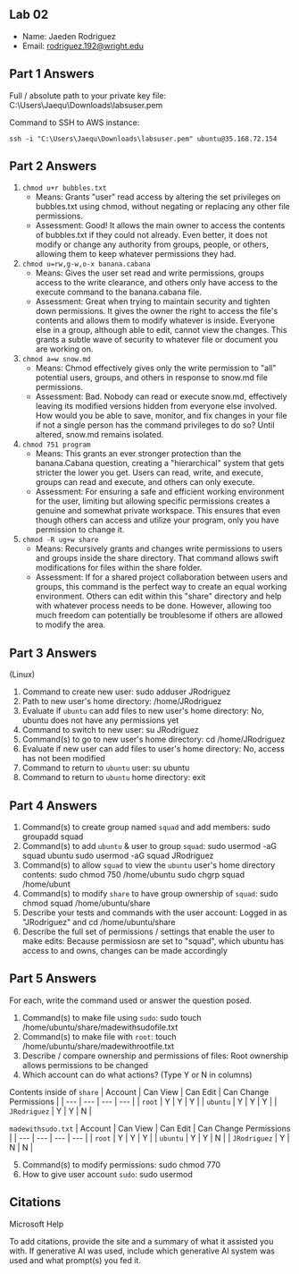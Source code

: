 ## Lab 02

- Name: Jaeden Rodriguez
- Email: rodriguez.192@wright.edu
## Part 1 Answers

Full / absolute path to your private key file: C:\Users\Jaequ\Downloads\labsuser.pem 

Command to SSH to AWS instance:
```
ssh -i "C:\Users\Jaequ\Downloads\labsuser.pem" ubuntu@35.168.72.154
```

## Part 2 Answers

1. `chmod u+r bubbles.txt`
    - Means: Grants "user" read access by altering the set privileges on bubbles.txt using chmod, without negating or replacing any other file permissions.
    - Assessment: Good! It allows the main owner to access the contents of bubbles.txt if they could not already. Even better, it does not modify or change any authority from groups, people, or others, allowing them to keep whatever permissions they had. 
2. `chmod u=rw,g-w,o-x banana.cabana`
    - Means: Gives the user set read and write permissions, groups access to the write clearance, and others only have access to the execute command to the banana.cabana file.
    - Assessment: Great when trying to maintain security and tighten down permissions. It gives the owner the right to access the file's contents and allows them to modify whatever is inside. Everyone else in a group, although able to edit, cannot view the changes. This grants a subtle wave of security to whatever file or document you are working on.
3. `chmod a=w snow.md`
    - Means: Chmod effectively gives only the write permission to "all" potential users, groups, and others in response to snow.md file permissions.
    - Assessment: Bad. Nobody can read or execute snow.md, effectively leaving its modified versions hidden from everyone else involved. How would you be able to save, monitor, and fix changes in your file if not a single person has the command privileges to do so? Until altered, snow.md remains isolated.
4. `chmod 751 program`
    - Means: This grants an ever stronger protection than the banana.Cabana question, creating a "hierarchical" system that gets stricter the lower you get. Users can read, write, and execute, groups can read and execute, and others can only execute.
    - Assessment: For ensuring a safe and efficient working environment for the user, limiting but allowing specific permissions creates a genuine and somewhat private workspace. This ensures that even though others can access and utilize your program, only you have permission to change it.
5. `chmod -R ug+w share`
    - Means: Recursively grants and changes write permissions to users and groups inside the share directory. That command allows swift modifications for files within the share folder.
    - Assessment: If for a shared project collaboration between users and groups, this command is the perfect way to create an equal working environment. Others can edit within this "share" directory and help with whatever process needs to be done. However, allowing too much freedom can potentially be troublesome if others are allowed to modify the area.

## Part 3 Answers
(Linux)
1. Command to create new user: sudo adduser JRodriguez
2. Path to new user's home directory: /home/JRodriguez
3. Evaluate if `ubuntu` can add files to new user's home directory: No, ubuntu does not have any permissions yet
4. Command to switch to new user: su JRodriguez
5. Command(s) to go to new user's home directory: cd /home/JRodriguez
6. Evaluate if new user can add files to user's home directory: No, access has not been modified 
7. Command to return to `ubuntu` user: su ubuntu
8. Command to return to `ubuntu` home directory: exit

## Part 4 Answers

1. Command(s) to create group named `squad` and add members: sudo groupadd squad
2. Command(s) to add `ubuntu` & user to group `squad`: sudo usermod -aG squad ubuntu
                                                       sudo usermod -aG squad JRodriguez
3. Command(s) to allow `squad` to view the `ubuntu` user's home directory contents: sudo chmod 750 /home/ubuntu
                                                                                    sudo chgrp squad /home/ubunt
4. Command(s) to modify `share` to have group ownership of `squad`: sudo chmod squad /home/ubuntu/share
5. Describe your tests and commands with the user account: Logged in as "JRodriguez" and cd /home/ubuntu/share
6. Describe the full set of permissions / settings that enable the user to make edits: Because permissiosn are set to "squad", which ubuntu has access to and owns, changes can be made accordingly

## Part 5 Answers

For each, write the command used or answer the question posed.

1. Command(s) to make file using `sudo`: sudo touch /home/ubuntu/share/madewithsudofile.txt
2. Command(s) to make file with `root`: touch /home/ubuntu/share/madewithrootfile.txt
3. Describe / compare ownership and permissions of files: Root ownership allows permissions to be changed
4. Which account can do what actions? (Type Y or N in columns)

Contents inside of `share`
| Account   | Can View  | Can Edit  | Can Change Permissions    |
| ---       | ---       | ---       | ---                       |
| `root`    |    Y       |    Y       |     Y                      |
| `ubuntu`  |    Y       |    Y       |     Y                      |
| `JRodriguez`     |    Y      |    Y       |     N                      |

`madewithsudo.txt`
| Account   | Can View  | Can Edit  | Can Change Permissions    |
| ---       | ---       | ---       | ---                       |
| `root`    |     Y      |    Y       |        Y                   |
| `ubuntu`  |     Y      |    Y       |        N                   |
| `JRodriguez`     |     Y      |    N       |        N                   |

5. Command(s) to modify permissions: sudo chmod 770
6. How to give user account `sudo`: sudo usermod

## Citations
Microsoft Help

To add citations, provide the site and a summary of what it assisted you with.  If generative AI was used, include which generative AI system was used and what prompt(s) you fed it.
